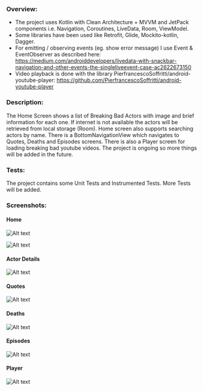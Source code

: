 ### Overview:

- The project uses Kotlin with Clean Architecture + MVVM and JetPack components i.e.
Navigation, Coroutines, LiveData, Room, ViewModel.
- Some libraries have been used like Retrofit, Glide, Mockito-kotlin, Dagger.
- For emitting / observing events (eg. show error message) I use Event & EventObserver as described here:
https://medium.com/androiddevelopers/livedata-with-snackbar-navigation-and-other-events-the-singleliveevent-case-ac2622673150
- Video playback is done with the library PierfrancescoSoffritti/android-youtube-player:
https://github.com/PierfrancescoSoffritti/android-youtube-player

### Description:

The Home Screen shows a list of Breaking Bad Actors with image and brief information for each one. 
If internet is not available the actors will be retrieved from local storage (Room). Home screen 
also supports searching actors by name. There is a BottomNavigationView which navigates to Quotes, 
Deaths and Episodes screens. There is also a Player screen for loading breaking bad youtube videos.
The project is ongoing so more things will be added in the future.  

### Tests:

The project contains some Unit Tests and Instrumented Tests. 
More Tests will be added. 

### Screenshots:

#### Home
![Alt text](screenshots/home_all.png?raw=true "app screenshot")

![Alt text](screenshots/home_filter_by_name.png?raw=true "app screenshot")

#### Actor Details
![Alt text](screenshots/actor_detail_1.png?raw=true "app screenshot")

#### Quotes
![Alt text](screenshots/quotes.png?raw=true "app screenshot")

#### Deaths
![Alt text](screenshots/deaths.png?raw=true "app screenshot")

#### Episodes
![Alt text](screenshots/episodes.png?raw=true "app screenshot")

#### Player
![Alt text](screenshots/player.png?raw=true "app screenshot")